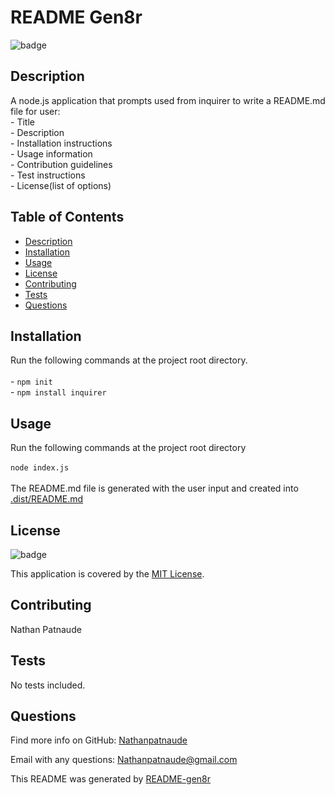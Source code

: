 # README Gen8r
  ![badge](https://img.shields.io/badge/license-mit-brightgreen)
    
  ## Description
  A node.js application that prompts used from inquirer to write a README.md file for user:</br>- Title</br>- Description</br>- Installation instructions</br>- Usage information</br>- Contribution guidelines</br>- Test instructions</br>- License(list of options)</br>
  ## Table of Contents
  - [Description](#description)
  - [Installation](#installation)
  - [Usage](#usage)
  - [License](#license)
  - [Contributing](#contributing)
  - [Tests](#tests)
  - [Questions](#questions)
  ## Installation
  Run the following commands at the project root directory.</br></br>- `npm init`</br>- `npm install inquirer`</br>
  ## Usage
  Run the following commands at the project root directory</br></br>`node index.js`</br></br>The README.md file is generated with the user input and created into [.dist/README.md](.dist/README.md)</br>
  ## License
  ![badge](https://img.shields.io/badge/license-mit-brightgreen)
    
  This application is covered by the [MIT License](https://choosealicense.com/licenses/mit/). 
  ## Contributing
  Nathan Patnaude
  ## Tests
  No tests included.</br>
  ## Questions
  

  Find more info on GitHub: [Nathanpatnaude](https://github.com/nathanpatnaude)
  
  Email with any questions: [Nathanpatnaude@gmail.com](mailto:nathanpatnaude@gmail.com)




  This README was generated by [README-gen8r](https://github.com/Nathanpatnaude/readme_gen8r)
